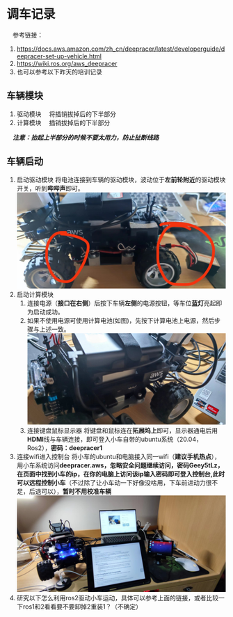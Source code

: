 # 调车记录
&emsp;参考链接：
1. https://docs.aws.amazon.com/zh_cn/deepracer/latest/developerguide/deepracer-set-up-vehicle.html
2. https://wiki.ros.org/aws_deepracer
3. 也可以参考以下昨天的培训记录
## 车辆模块
1. 驱动模块
&emsp;将插销拔掉后的下半部分
2. 计算模块
&emsp;插销拔掉后的下半部分

&emsp;***注意：抬起上半部分的时候不要太用力，防止扯断线路***

## 车辆启动
1. 启动驱动模块
   将电池连接到车辆的驱动模块，波动位于**左前轮附近**的驱动模块开关，听到**哔哔声**即可。
   ![](pictures/car2.jpeg)
2. 启动计算模块
   1. 连接电源（**接口在右侧**）后按下车辆**左侧**的电源按钮，等车位**蓝灯**亮起即为启动成功。
   2. 如果不使用电源可使用计算电池(如图)，先按下计算电池上电源，然后步骤与上述一致。
   ![](pictures/car3.jpeg)
   3. 连接键盘鼠标显示器
   将键盘和鼠标连在**拓展坞上**即可，显示器通电后用**HDMI**线与车辆连接，即可登入小车自带的ubuntu系统（20.04，Ros2），**密码：deepracer1**
3. 连接wifi进入控制台
   将小车的ubuntu和电脑接入同一wifi（**建议手机热点**），用小车系统访问**deepracer.aws，忽略安全问题继续访问，密码Geey5tLz，在页面中找到小车的ip，在你的电脑上访问该ip输入密码即可登入控制台,此时可以远程控制小车**（不过除了让小车动一下好像没啥用，下车前进动力很不足，后退可以），**暂时不用校准车辆**
   ![成品图](pictures/car4.jpeg)
4. 研究以下怎么利用ros2驱动小车运动，具体可以参考上面的链接，或者比较一下ros1和2看看要不要卸掉2重装1？（不确定）
